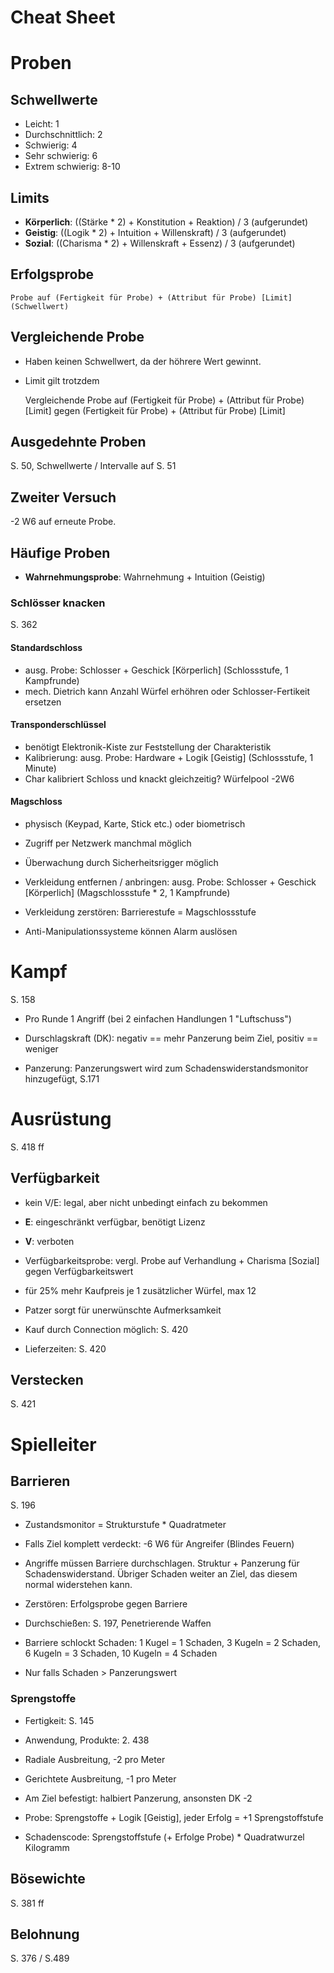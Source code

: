 # Cheat Sheet

# Proben

## Schwellwerte

* Leicht: 1
* Durchschnittlich: 2
* Schwierig: 4
* Sehr schwierig: 6
* Extrem schwierig: 8-10

## Limits

* **Körperlich**: ((Stärke * 2) + Konstitution + Reaktion) / 3 (aufgerundet)
* **Geistig**: ((Logik * 2) + Intuition + Willenskraft) / 3 (aufgerundet)
* **Sozial**: ((Charisma * 2) + Willenskraft + Essenz) / 3 (aufgerundet)

## Erfolgsprobe

    Probe auf (Fertigkeit für Probe) + (Attribut für Probe) [Limit] (Schwellwert)

## Vergleichende Probe

* Haben keinen Schwellwert, da der höhrere Wert gewinnt.
* Limit gilt trotzdem

    Vergleichende Probe auf (Fertigkeit für Probe) + (Attribut für Probe) [Limit] gegen (Fertigkeit für Probe) + (Attribut für Probe) [Limit]

## Ausgedehnte Proben

S. 50, Schwellwerte / Intervalle auf S. 51

## Zweiter Versuch

-2 W6 auf erneute Probe.

## Häufige Proben

* **Wahrnehmungsprobe**: Wahrnehmung + Intuition (Geistig)

### Schlösser knacken

S. 362

#### Standardschloss

* ausg. Probe: Schlosser + Geschick [Körperlich] (Schlossstufe, 1 Kampfrunde)
* mech. Dietrich kann Anzahl Würfel erhöhren oder Schlosser-Fertikeit ersetzen

#### Transponderschlüssel

* benötigt Elektronik-Kiste zur Feststellung der Charakteristik
* Kalibrierung: ausg. Probe: Hardware + Logik [Geistig] (Schlossstufe, 1 Minute)
* Char kalibriert Schloss und knackt gleichzeitig? Würfelpool -2W6

#### Magschloss

* physisch (Keypad, Karte, Stick etc.) oder biometrisch
* Zugriff per Netzwerk manchmal möglich
* Überwachung durch Sicherheitsrigger möglich

* Verkleidung entfernen / anbringen: ausg. Probe: Schlosser + Geschick [Körperlich] (Magschlossstufe * 2, 1 Kampfrunde)
* Verkleidung zerstören: Barrierestufe = Magschlossstufe

* Anti-Manipulationssysteme können Alarm auslösen

# Kampf

S. 158

* Pro Runde 1 Angriff (bei 2 einfachen Handlungen 1 "Luftschuss")

* Durschlagskraft (DK): negativ == mehr Panzerung beim Ziel, positiv == weniger

* Panzerung: Panzerungswert wird zum Schadenswiderstandsmonitor hinzugefügt, S.171

# Ausrüstung

S. 418 ff

## Verfügbarkeit

* kein V/E: legal, aber nicht unbedingt einfach zu bekommen
* **E**: eingeschränkt verfügbar, benötigt Lizenz
* **V**: verboten

* Verfügbarkeitsprobe: vergl. Probe auf Verhandlung + Charisma [Sozial] gegen Verfügbarkeitswert
* für 25% mehr Kaufpreis je 1 zusätzlicher Würfel, max 12
* Patzer sorgt für unerwünschte Aufmerksamkeit

* Kauf durch Connection möglich: S. 420

* Lieferzeiten: S. 420

## Verstecken

S. 421

# Spielleiter

## Barrieren

S. 196

* Zustandsmonitor = Strukturstufe * Quadratmeter

* Falls Ziel komplett verdeckt: -6 W6 für Angreifer (Blindes Feuern)
* Angriffe müssen Barriere durchschlagen. Struktur + Panzerung für Schadenswiderstand. Übriger Schaden weiter an Ziel, das diesem normal widerstehen kann.

* Zerstören: Erfolgsprobe gegen Barriere

* Durchschießen: S. 197, Penetrierende Waffen
* Barriere schlockt Schaden: 1 Kugel = 1 Schaden, 3 Kugeln = 2 Schaden, 6 Kugeln = 3 Schaden, 10 Kugeln = 4 Schaden
* Nur falls Schaden > Panzerungswert

### Sprengstoffe

* Fertigkeit: S. 145
* Anwendung, Produkte: 2. 438

* Radiale Ausbreitung, -2 pro Meter
* Gerichtete Ausbreitung, -1 pro Meter
* Am Ziel befestigt: halbiert Panzerung, ansonsten DK -2

* Probe: Sprengstoffe + Logik [Geistig], jeder Erfolg = +1 Sprengstoffstufe
* Schadenscode: Sprengstoffstufe (+ Erfolge Probe) * Quadratwurzel Kilogramm


## Bösewichte

S. 381 ff

## Belohnung

S. 376 / S.489
